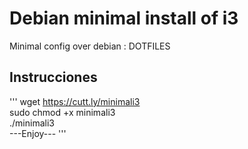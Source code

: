 # Debian minimal install of i3
Minimal config over debian : DOTFILES
## Instrucciones <br>
'''
wget https://cutt.ly/minimali3 <br>
sudo chmod +x minimali3 <br>
./minimali3 <br>
---Enjoy---
'''
